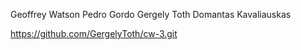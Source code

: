 Geoffrey Watson
Pedro Gordo
Gergely Toth
Domantas Kavaliauskas

https://github.com/GergelyToth/cw-3.git